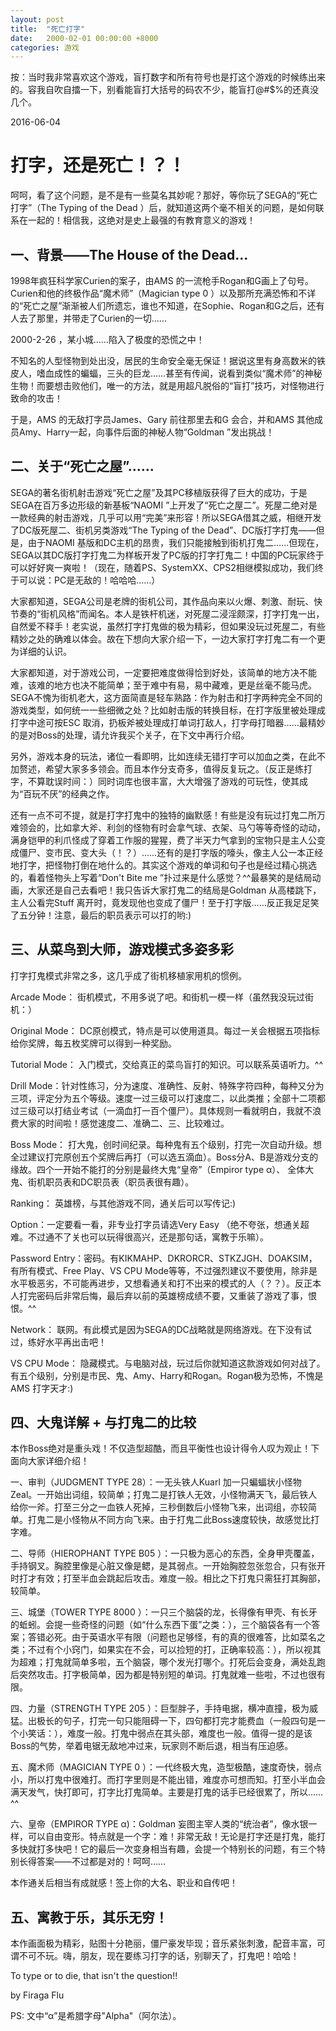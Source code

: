 ```yaml
---
layout: post
title:  "死亡打字"
date:   2000-02-01 00:00:00 +8000
categories: 游戏 
---
```


按：当时我非常喜欢这个游戏，盲打数字和所有符号也是打这个游戏的时候练出来的。容我自吹自擂一下，别看能盲打大括号的码农不少，能盲打@#$%的还真没几个。

2016-06-04

# 打字，还是死亡！？！

呵呵，看了这个问题，是不是有一些莫名其妙呢？那好，等你玩了SEGA的“死亡打字”（The Typing of the Dead ）后，就知道这两个毫不相关的问题，是如何联系在一起的！相信我，这绝对是史上最强的有教育意义的游戏！

## 一、背景——The House of the Dead...

1998年疯狂科学家Curien的案子，由AMS 的一流枪手Rogan和G画上了句号。Curien和他的终极作品“魔术师”（Magician type 0 ）以及那所充满恐怖和不详的“死亡之屋”渐渐被人们所遗忘，谁也不知道，在Sophie、Rogan和G之后，还有人去了那里，并带走了Curien的一切……

2000-2-26 ，某小城……陷入了极度的恐慌之中！

不知名的人型怪物到处出没，居民的生命安全毫无保证！据说这里有身高数米的铁皮人，嗜血成性的蝙蝠，三头的巨龙……甚至有传闻，说看到类似“魔术师”的神秘生物！而要想击败他们，唯一的方法，就是用超凡脱俗的“盲打”技巧，对怪物进行致命的攻击！

于是，AMS 的无敌打字员James、Gary 前往那里去和G 会合，并和AMS 其他成员Amy、Harry一起，向事件后面的神秘人物“Goldman ”发出挑战！

## 二、关于“死亡之屋”……

SEGA的著名街机射击游戏“死亡之屋”及其PC移植版获得了巨大的成功，于是SEGA在百万多边形级的新基板“NAOMI ”上开发了“死亡之屋二”。死屋二绝对是一款经典的射击游戏，几乎可以用“完美”来形容！所以SEGA借其之威，相继开发了DC版死屋二、街机另类游戏“The Typing of the Dead”、DC版打字打鬼——但是，由于NAOMI 基版和DC主机的昂贵，我们只能接触到街机打鬼二……但现在，SEGA以其DC版打字打鬼二为样板开发了PC版的打字打鬼二！中国的PC玩家终于可以好好爽一爽啦！（现在，随着PS、SystemXX、CPS2相继模拟成功，我们终于可以说：PC是无敌的！哈哈哈……）

大家都知道，SEGA公司是老牌的街机公司，其作品向来以火爆、刺激、耐玩、快节奏的“街机风格”而闻名。本人是铁杆机迷，对死屋二浸淫颇深，打字打鬼一出，自然爱不释手！老实说，虽然打字打鬼做的极为精彩，但如果没玩过死屋二，有些精妙之处的确难以体会。故在下想向大家介绍一下，一边大家打字打鬼二有一个更为详细的认识。

大家都知道，对于游戏公司，一定要把难度做得恰到好处，该简单的地方决不能难，该难的地方也决不能简单；至于难中有易，易中藏难，更是丝毫不能马虎。SEGA不愧为街机老大，这方面简直是轻车熟路：作为射击和打字两种完全不同的游戏类型，如何统一一些细微之处？比如射击版的转换目标，在打字版里被处理成打字中途可按ESC 取消，扔板斧被处理成打单词打敌人，打字母打暗器……最精妙的是对Boss的处理，请允许我买个关子，在下文中再行介绍。

另外，游戏本身的玩法，诸位一看即明，比如连续无错打字可以加血之类，在此不加赘述，希望大家多多领会。而且本作分支奇多，值得反复玩之。（反正是练打字，不算耽误时间：）同时词库也很丰富，大大增强了游戏的可玩性，使其成为“百玩不厌”的经典之作。

还有一点不可不提，就是打字打鬼中的独特的幽默感！有些是没有玩过打鬼二所万难领会的，比如拿大斧、利剑的怪物有时会拿气球、衣架、马勺等等奇怪的动动，满身铠甲的利爪怪成了穿着工作服的猩猩，费了半天力气拿到的宝物只是主人公变成僵尸、变市民、变大头（！？）……还有的是打字版的嚎头，像主人公一本正经地打字，把怪物打倒在地什么的。其实这个游戏的单词和句子也是经过精心挑选的，看着怪物头上写着“Don't Bite me ”扑过来是什么感觉？^^最暴笑的是结局动画，大家还是自己去看吧！我只告诉大家打鬼二的结局是Goldman 从高楼跳下，主人公看完Stuff 离开时，竟发现他也变成了僵尸！至于打字版……反正我足足笑了五分钟！注意，最后的职员表示可以打的哟:)

## 三、从菜鸟到大师，游戏模式多姿多彩

打字打鬼模式非常之多，这几乎成了街机移植家用机的惯例。

Arcade Mode： 街机模式，不用多说了吧。和街机一模一样（虽然我没玩过街机：）

Original Mode： DC原创模式，特点是可以使用道具。每过一关会根据五项指标给你奖牌，每五枚奖牌可以得到一种奖励。

Tutorial Mode： 入门模式，交给真正的菜鸟盲打的知识。可以联系英语听力。^^

Drill Mode：针对性练习，分为速度、准确性、反射、特殊字符四种，每种又分为三项，评定分为五个等级。速度一过三级可以打速度二，以此类推；全部十二项都过三级可以打结业考试（一滴血打一百个僵尸）。具体规则一看就明白，我就不浪费大家的时间啦！感觉速度二、准确二、三、比较难过。

Boss Mode： 打大鬼，创时间纪录。每种鬼有五个级别，打完一次自动升级。想全过建议打完原创五个奖牌后再打（可以选五滴血）。Boss分A、B是游戏分支的缘故。四个一开始不能打的分别是最终大鬼“皇帝”（Empiror type α）、 全体大鬼、街机职员表和DC职员表（职员表很有趣）。

Ranking： 英雄榜，与其他游戏不同，通关后可以写传记:)

Option：一定要看一看，非专业打字员请选Very Easy （绝不夸张，想通关超难。不过通不了关也可以玩得很高兴，还是那句话，寓教于乐嘛）。

Password Entry：密码。有KIKMAHP、DKRORCR、STKZJGH、DOAKSIM，有所有模式、Free Play、VS CPU Mode等等，不过强烈建议不要使用，除非是水平极恶劣，不可能再进步，又想看通关和打不出来的模式的人（？？）。反正本人打完密码后非常后悔，最后弃以前的英雄榜成绩不要，又重装了游戏了事，恨恨。^^

Network： 联网。有此模式是因为SEGA的DC战略就是网络游戏。在下没有试过，练好水平再出击吧！

VS CPU Mode： 隐藏模式。与电脑对战，玩过后你就知道这款游戏如何对战了。有五个级别，分别是市民、鬼、Amy、Harry和Rogan。Rogan极为恐怖，不愧是AMS 打字天才:)

## 四、大鬼详解 +  与打鬼二的比较

本作Boss绝对是重头戏！不仅造型超酷，而且平衡性也设计得令人叹为观止！下面向大家详细介绍！

一、审判（JUDGMENT TYPE 28）：一无头铁人Kuarl 加一只蝙蝠状小怪物Zeal。一开始出词组，较简单；打鬼二是打铁人无效，小怪物满天飞，最后铁人给你一斧。打至三分之一血铁人死掉，三秒倒数后小怪物飞来，出词组，亦较简单。打鬼二是小怪物从不同方向飞来。由于打鬼二此Boss速度较快，故感觉比打字难。

二、导师（HIEROPHANT TYPE B05 ）：一只极为恶心的东西，全身甲壳覆盖，手持钢叉。胸腔里像是心脏又像是鳃，是其弱点。一开始胸腔忽张忽合，只有张开时打才有效；打至半血会跳起后攻击。难度一般。相比之下打鬼只需狂打其胸部，较简单。

三、城堡（TOWER TYPE 8000 ）：一只三个脑袋的龙，长得像有甲壳、有长牙的蚯蚓。会提一些奇怪的问题（如“什么东西下蛋”之类：），三个脑袋各有一个答案；答错必死。由于英语水平有限（问题也足够怪，有的真的很难答，比如菜名之类；不过有个小窍门，如果实在不会，可以捡短的打，正确率较高：），所以视其为超难；打鬼就简单多啦，五个脑袋，哪个发光打哪个。打死后会变身，满处乱跑后突然攻击。打字极简单，因为都是特别短的单词。打鬼就难一些啦，不过也很有限。

四、力量（STRENGTH TYPE 205 ）：巨型胖子，手持电据，横冲直撞，极为威猛。出极长的句子，打完一句只能阻碍一下，四句都打完才能费血（一般四句是一个小笑话：），难度一般。打鬼中弱点在其头部，难度也一般。值得一提的是该Boss的气势，举着电锯无敌地冲过来，玩家则不断后退，相当有压迫感。

五、魔术师（MAGICIAN TYPE 0 ）：一代终极大鬼，造型极酷，速度奇快，弱点小，所以打鬼中很难打。而打字里则是不能出错，难度亦可想而知。打至小半血会满天发气，快打即可，打字比打鬼简单。主要是打鬼的话手已经很累了，所以……^^

六、皇帝（EMPIROR TYPE α)：Goldman 妄图主宰人类的“统治者”，像水银一样，可以自由变形。特点就是一个字：难！非常无敌！无论是打字还是打鬼，能打多快就打多快吧！它的最后一次变身相当有趣，会提一个特别长的问题，有三个特别长得答案——不过都是对的！呵呵……

本作通关后相当有成就感！签上你的大名、职业和自传吧！

## 五、寓教于乐，其乐无穷！

本作画面极为精彩，贴图十分艳丽，僵尸豪发毕现；音乐紧张刺激，配音丰富，可谓不可不玩。嗨，朋友，现在要练习打字的话，别聊天了，打鬼吧！哈哈！

To type or to die, that isn't the question!!

by Firaga Flu

PS:	文中“α”是希腊字母"Alpha"（阿尔法）。
